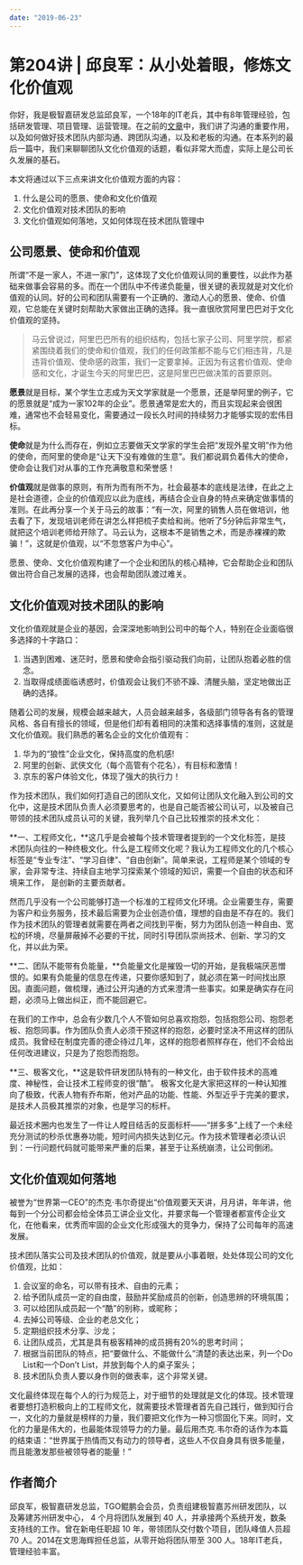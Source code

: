 ```yaml
---
date: "2019-06-23"
---  
```

      
# 第204讲 | 邱良军：从小处着眼，修炼文化价值观
你好，我是极智嘉研发总监邱良军，一个18年的IT老兵，其中有8年管理经验，包括研发管理、项目管理、运营管理。在之前的[文章](https://time.geekbang.org/column/article/89141)中，我们讲了沟通的重要作用，以及如何做好技术团队内部沟通、跨团队沟通，以及和老板的沟通。在本系列的最后一篇中，我们来聊聊团队文化价值观的话题，看似非常大而虚，实际上是公司长久发展的基石。

本文将通过以下三点来讲文化价值观方面的内容：

1.  什么是公司的愿景、使命和文化价值观
2.  文化价值观对技术团队的影响
3.  文化价值观如何落地，又如何体现在技术团队管理中

## 公司愿景、使命和价值观

所谓“不是一家人，不进一家门”，这体现了文化价值观认同的重要性，以此作为基础来做事会容易的多。而在一个团队中不传递负能量，很关键的表现就是对文化价值观的认同。好的公司和团队需要有一个正确的、激动人心的愿景、使命、价值观，它总能在关键时刻帮助大家做出正确的选择。我一直很欣赏阿里巴巴对于文化价值观的坚持。

> 马云曾说过，阿里巴巴所有的组织结构，包括七家子公司、阿里学院，都紧紧围绕着我们的使命和价值观，我们的任何政策都不能与它们相违背，凡是违背价值观、使命感的政策，我们一定要拿掉。正因为有这套价值观、使命感和文化，才诞生今天的阿里巴巴，这是阿里巴巴做决策的首要原则。

<!-- [[[read_end]]] -->

**愿景**就是目标，某个学生立志成为天文学家就是一个愿景，还是举阿里的例子，它的愿景就是“成为一家102年的企业”。愿景通常是宏大的，而且实现起来会很困难，通常也不会轻易变化，需要通过一段长久时间的持续努力才能够实现的宏伟目标。

**使命**就是为什么而存在，例如立志要做天文学家的学生会把“发现外星文明”作为他的使命，而阿里的使命是“让天下没有难做的生意”。我们都说肩负着伟大的使命，使命会让我们对从事的工作充满敬意和荣誉感！

**价值观**就是做事的原则，有所为而有所不为，社会最基本的底线是法律，在此之上是社会道德，企业的价值观应以此为底线，再结合企业自身的特点来确定做事情的准则。在此再分享一个关于马云的故事：“有一次，阿里的销售人员在做培训，他去看了下，发现培训老师在讲怎么样把梳子卖给和尚。他听了5分钟后非常生气，就把这个培训老师给开除了。马云认为，这根本不是销售之术，而是赤裸裸的欺骗！”，这就是价值观，以“不忽悠客户为中心”。

愿景、使命、文化价值观构建了一个企业和团队的核心精神，它会帮助企业和团队做出符合自己发展的选择，也会帮助团队渡过难关。

## 文化价值观对技术团队的影响

文化价值观就是企业的基因，会深深地影响到公司中的每个人，特别在企业面临很多选择的十字路口：

1.  当遇到困难、迷茫时，愿景和使命会指引驱动我们向前，让团队抱着必胜的信念。
2.  当取得成绩面临诱惑时，价值观会让我们不骄不躁、清醒头脑，坚定地做出正确的选择。

随着公司的发展，规模会越来越大，人员会越来越多，各级部门领导各有各的管理风格、各自有擅长的领域，但是他们却有着相同的决策和选择事情的准则，这就是文化价值观。我们熟悉的著名企业的文化价值观有：

1.  华为的“狼性”企业文化，保持高度的危机感\!
2.  阿里的创新、武侠文化（每个高管有个花名），有目标和激情！
3.  京东的客户体验文化，体现了强大的执行力！

作为技术团队，我们如何打造自己的团队文化，又如何让团队文化融入到公司的文化中，这是技术团队负责人必须要思考的，也是自己能否被公司认可，以及被自己带领的技术团队成员认可的关键，我列举几个自己比较推崇的技术文化：

**一、工程师文化，**这几乎是会被每个技术管理者提到的一个文化标签，是技术团队向往的一种终极文化。什么是工程师文化呢？我认为工程师文化的几个核心标签是“专业专注”、“学习自律”、“自由创新”。简单来说，工程师是某个领域的专家，会非常专注、持续自主地学习探索某个领域的知识，需要一个自由的状态和环境来工作， 是创新的主要贡献者。

然而几乎没有一个公司能够打造一个标准的工程师文化环境。企业需要生存，需要为客户和业务服务，技术最后需要为企业创造价值，理想的自由是不存在的。我们作为技术团队的管理者就需要在两者之间找到平衡，努力为团队创造一种自由、宽松的环境，尽量屏蔽掉不必要的干扰，同时引导团队崇尚技术、创新、学习的文化，并以此为荣。

**二、团队不能带有负能量，**负能量文化是摧毁一切的开始，是我极端厌恶憎恨的。如果有负能量的信息在传递，只要你感知到了，就必须在第一时间找出原因。直面问题，做梳理，通过公开沟通的方式来澄清一些事实。如果是确实存在问题，必须马上做出纠正，而不能回避它。

在我们的工作中，总会有少数几个人不管如何总喜欢抱怨，包括抱怨公司、抱怨老板、抱怨同事。作为团队负责人必须干预这样的抱怨，必要时坚决不用这样的团队成员。我曾经在制度完善的德企待过几年，这样的抱怨者照样存在，他们不会给出任何改进建议，只是为了抱怨而抱怨。

**三、极客文化，**这是软件研发团队特有的一种文化，由于软件技术的高难度、神秘性，会让技术工程师变的很“酷”。 极客文化是大家把这样的一种认知推向了极致，代表人物有乔布斯，他对产品的功能、性能、外型近乎于完美的要求，是技术人员极其推崇的对象，也是学习的标杆。

最近技术圈内也发生了一件让人瞠目结舌的反面标杆——“拼多多”上线了一个未经充分测试的秒杀优惠券功能，短时间内损失达到亿元。作为技术管理者必须认识到：一行问题代码就可能带来严重的后果，甚至于让系统崩溃，让公司倒闭。

## 文化价值观如何落地

被誉为“世界第一CEO”的杰克·韦尔奇提出“价值观要天天讲，月月讲，年年讲，他每到一个分公司都会给全体员工讲企业文化，并要求每一个管理者都宣传企业文化，在他看来，优秀而牢固的企业文化形成强大的竞争力，保持了公司每年的高速发展。

技术团队落实公司及技术团队的价值观，就是要从小事着眼，处处体现公司的文化价值观，比如：

1.  会议室的命名，可以带有技术、自由的元素；
2.  给予团队成员一定的自由度，鼓励并奖励成员的创新，创造思辨的环境氛围；
3.  可以给团队成员起一个“酷”的别称，或昵称；
4.  去掉公司等级、企业的老总文化；
5.  定期组织技术分享、沙龙；
6.  让团队成员，尤其是具有极客精神的成员拥有20\%的思考时间；
7.  根据当前团队的特点，把“要做什么、不能做什么”清楚的表达出来，列一个Do List和一个Don’t List，并放到每个人的桌子案头；
8.  技术团队负责人要以身作则的做表率，这个非常关键。

文化最终体现在每个人的行为规范上，对于细节的处理就是文化的体现。技术管理者要想打造积极向上的工程师文化，就需要技术管理者首先自己践行，做到知行合一，文化的力量就是榜样的力量，我们要把文化作为一种习惯固化下来。同时，文化的力量是伟大的，也最能体现领导力的力量。最后用杰克.韦尔奇的话作为本篇的结束语：“世界属于热情而又有动力的领导者，这些人不仅自身具有很多能量，而且能激发那些被领导者的能量！”

## 作者简介

邱良军，极智嘉研发总监，TGO鲲鹏会会员，负责组建极智嘉苏州研发团队，以及筹建苏州研发中心， 4 个月将团队发展到 40 人，并承接两个系统开发，数条支持线的工作。曾在新电任职超 10 年，带领团队交付数个项目，团队峰值人员超 70 人。2014在文思海辉担任总监，从零开始将团队带至 300 人。18年IT老兵，管理经验丰富。